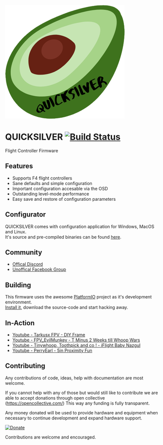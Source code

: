 ![QUICKSILVER](https://github.com/BossHobby/QUICKSILVER/blob/master/misc/Logo_fixed.png?raw=true)

# QUICKSILVER [![Build Status](https://ci.bkleiner.codes/api/badges/BossHobby/QUICKSILVER/status.svg)](https://ci.bkleiner.codes/BossHobby/QUICKSILVER)
Flight Controller Firmware

## Features

* Supports F4 flight controllers
* Sane defaults and simple configuration
* Important configuration accesable via the OSD
* Outstanding level-mode performance
* Easy save and restore of configuration parameters

## Configurator

QUICKSILVER comes with configuration application for Windows, MacOS and Linux.  
It's source and pre-compiled binaries can be found [here](https://github.com/BossHobby/Configurator).

## Community

- [Offical Discord](https://discord.gg/8StVhvB6Tm)
- [Unoffical Facebook Group](https://www.facebook.com/groups/quicksilverfirmware/?ref=share)

## Building

This firmware uses the awesome [PlatformIO](https://platformio.org/) project as it's development environment.  
[Install it](https://platformio.org/install/ide?install=vscode), download the source-code and start hacking away.


## In-Action

* [Youtube - Tarkusx FPV - DIY Frame](https://www.youtube.com/watch?v=ZXH9SbvfqHQ)
* [Youtube - FPV_EvilMunkey - T Minus 2 Weeks till Whoop Wars](https://www.youtube.com/watch?v=s61xWGj3SnI)
* [Youtube - Tinywhoop, Toothpick and co ! - iFlight Baby Nazgul](https://www.youtube.com/watch?v=pGUtswiukks)
* [Youtube - PerryEarl - 5in Proximity Fun](https://www.youtube.com/watch?v=wiuZrl3PMPI)

## Contributing

Any contributions of code, ideas, help with documentation are most welcome. 

If you cannot help with any of those but would still like to contribute we are able to accept donations through open collective (https://opencollective.com/) This way any funding is fully transparent.

Any money donated will be used to provide hardware and equipment when necessary to continue development and expand hardware support.

[![Donate](https://img.shields.io/badge/Quicksilver-Open--Collective--Donate-brightgreen)](https://opencollective.com/quicksilver)

Contributions are welcome and encouraged.
